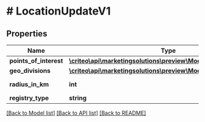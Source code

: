 # # LocationUpdateV1

## Properties

Name | Type | Description | Notes
------------ | ------------- | ------------- | -------------
**points_of_interest** | [**\criteo\api\marketingsolutions\preview\Model\PointOfInterestV1[]**](PointOfInterestV1.md) |  | [optional]
**geo_divisions** | [**\criteo\api\marketingsolutions\preview\Model\GeoDivisionV1[]**](GeoDivisionV1.md) |  | [optional]
**radius_in_km** | **int** | Radius in kilometers | [optional]
**registry_type** | **string** |  | [optional]

[[Back to Model list]](../../README.md#models) [[Back to API list]](../../README.md#endpoints) [[Back to README]](../../README.md)

